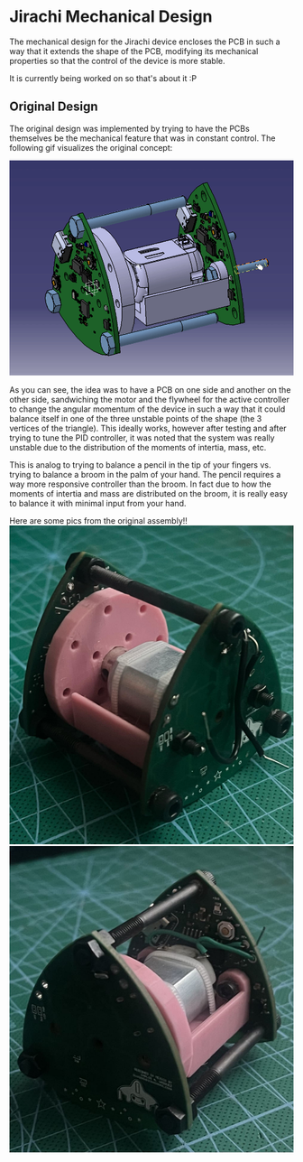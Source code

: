 # Jirachi Mechanical Design
The mechanical design for the Jirachi device encloses the PCB in such a way that it extends the shape of the PCB, modifying its mechanical properties so that the control of the device is more stable.

It is currently being worked on so that's about it :P

## Original Design
The original design was implemented by trying to have the PCBs themselves be the mechanical feature that was in constant control. The following gif visualizes the original concept:

![Original Assembly](assets/og-assembly.gif)

As you can see, the idea was to have a PCB on one side and another on the other side, sandwiching the motor and the flywheel for the active controller to change the angular momentum of the device in such a way that it could balance itself in one of the three unstable points of the shape (the 3 vertices of the triangle). This ideally works, however after testing and after trying to tune the PID controller, it was noted that the system was really unstable due to the distribution of the moments of intertia, mass, etc.

This is analog to trying to balance a pencil in the tip of your fingers vs. trying to balance a broom in the palm of your hand. The pencil requires a way more responsive controller than the broom. In fact due to how the moments of intertia and mass are distributed on the broom, it is really easy to balance it with minimal input from your hand.

Here are some pics from the original assembly!!
![IRL assembly](assets/og-irl1.jpg)
![IRL assembly](assets/og-irl2.jpg)
